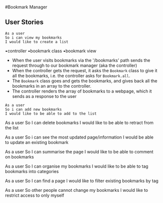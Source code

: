 #Bookmark Manager

## User Stories

```
As a user
So i can view my bookmarks
I would like to create a list
```
•controller
•bookmark class
•bookmark view


- When the user visits bookmarks via the '/bookmarks' path sends the request through to our bookmark manager (aka the controller)
- When the controller gets the request, it asks the `Bookmark` class to give it all the bookmarks, i.e. the controller asks for `Bookmark.all`.
- The `Bookmark` class goes and gets the bookmarks, and gives back all the bookmarks in an array to the controller.
- The controller renders the array of bookmarks to a webpage, which it sends as a response to the user

```
As a user
So i can add new bookmarks
I would like to be able to add to the list
```



As a user
So I can delete bookmarks
I would like to be able to retract from the list

As a user
So i can see the most updated page/information
I would be able to update an existing bookmark

As a user
So I can summarise the page
I would like to be able to comment on bookmarks

As a user
So I can organise my bookmarks
I would like to be able to tag bookmarks into categories

As a user
So I can find a page
I would like to filter existing bookmarks by tag

As a user
So other people cannot change my bookmarks
I would like to restrict access to only myself
